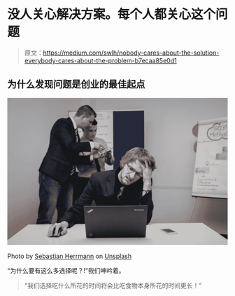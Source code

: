 # 没人关心解决方案。每个人都关心这个问题

> 原文：<https://medium.com/swlh/nobody-cares-about-the-solution-everybody-cares-about-the-problem-b7ecaa85e0d1>

## 为什么发现问题是创业的最佳起点

![](img/e1169535233ff9b356aa91864ba978ee.png)

Photo by [Sebastian Herrmann](https://unsplash.com/@officestock?utm_source=medium&utm_medium=referral) on [Unsplash](https://unsplash.com?utm_source=medium&utm_medium=referral)

“为什么要有这么多选择呢？!"我们呻吟着。

> “我们选择吃什么所花的时间将会比吃食物本身所花的时间更长！”